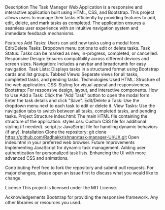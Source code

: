 Description
The Task Manager Web Application is a responsive and interactive application built using HTML, CSS, and Bootstrap. This project allows users to manage their tasks efficiently by providing features to add, edit, delete, and mark tasks as completed. The application ensures a seamless user experience with an intuitive navigation system and immediate feedback mechanisms.

Features
      Add Tasks: Users can add new tasks using a modal form.
      Edit/Delete Tasks: Dropdown menu options to edit or delete tasks.
      Task Status: Tasks can be marked as new, in-progress, completed, or cancelled.
      Responsive Design: Ensures compatibility across different devices and screen sizes.
      Navigation: Includes a navbar and breadcrumb for easy navigation.
      Task Lists: Displays tasks in a structured format using Bootstrap cards and list groups.
      Tabbed Views: Separate views for all tasks, completed tasks, and pending tasks.
Technologies Used
      HTML: Structure of the web application.
      CSS: Styling for visual appeal and responsiveness.
      Bootstrap: For responsive design, layout, and interactive components.
How to Use
      Add a Task: Click the "Add Task" button to open the modal form. Enter the task details and click "Save".
      Edit/Delete a Task: Use the dropdown menu next to each task to edit or delete it.
      View Tasks: Use the navigation tabs to switch between all tasks, completed tasks, and pending tasks.
Project Structure
      index.html: The main HTML file containing the structure of the application.
      styles.css: Custom CSS file for additional styling (if needed).
      script.js: JavaScript file for handling dynamic behaviors (if any).
Installation
Clone the repository:
      git clone https://github.com/Radhakkrishnan/task-manager-UI/UX.git
      Open index.html in your preferred web browser.
Future Improvements
      Implementing JavaScript for dynamic task management.
      Adding user authentication for personalized task lists.
      Enhancing the UI with more advanced CSS and animations.

Contributing
      Feel free to fork the repository and submit pull requests. For major changes, please open an issue first to discuss what you would like to change.

License
      This project is licensed under the MIT License.

Acknowledgements
      Bootstrap for providing the responsive framework.
      Any other libraries or resources you used.
